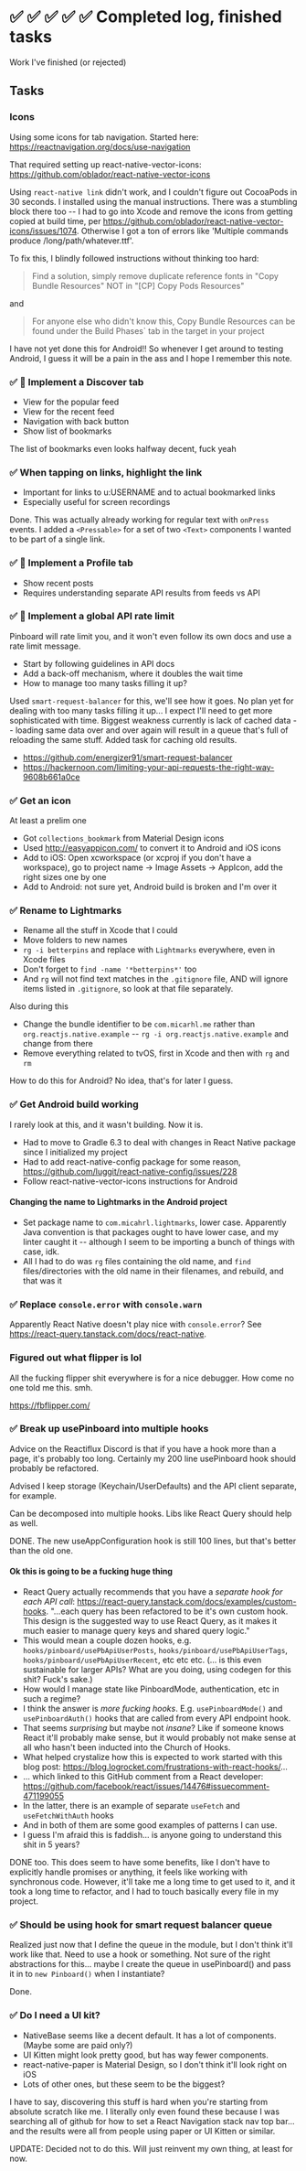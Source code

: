 # ✅ ✅ ✅ ✅ ✅ Completed log, finished tasks

Work I've finished (or rejected)

## Tasks

### Icons

Using some icons for tab navigation. Started here: <https://reactnavigation.org/docs/use-navigation>

That required setting up react-native-vector-icons: <https://github.com/oblador/react-native-vector-icons>

Using `react-native link` didn't work, and I couldn't figure out CocoaPods in 30 seconds.
I installed using the manual instructions.
There was a stumbling block there too --
I had to go into Xcode and remove the icons from getting copied at build time, per
<https://github.com/oblador/react-native-vector-icons/issues/1074>.
Otherwise I got a ton of errors like 'Multiple commands produce /long/path/whatever.ttf'.

To fix this, I blindly followed instructions without thinking too hard:

> Find a solution, simply remove duplicate reference fonts in "Copy Bundle Resources" NOT in "[CP] Copy Pods Resources"

and

> For anyone else who didn't know this, Copy Bundle Resources can be found under the Build Phases` tab in the target in your project

I have not yet done this for Android!! So whenever I get around to testing Android, I guess it will be a pain in the ass and I hope I remember this note.

### ✅ 🔱 Implement a Discover tab

- View for the popular feed
- View for the recent feed
- Navigation with back button
- Show list of bookmarks

The list of bookmarks even looks halfway decent, fuck yeah

### ✅ When tapping on links, highlight the link

- Important for links to u:USERNAME and to actual bookmarked links
- Especially useful for screen recordings

Done. This was actually already working for regular text with `onPress` events.
I added a `<Pressable>` for a set of two `<Text>` components I wanted to be part of a single link.

### ✅ 🔱 Implement a Profile tab

- Show recent posts
- Requires understanding separate API results from feeds vs API

### ✅ 🔱 Implement a global API rate limit

Pinboard will rate limit you, and it won't even follow its own docs and use a rate limit message.

- Start by following guidelines in API docs
- Add a back-off mechanism, where it doubles the wait time
- How to manage too many tasks filling it up?

Used `smart-request-balancer` for this, we'll see how it goes.
No plan yet for dealing with too many tasks filling it up...
I expect I'll need to get more sophisticated with time.
Biggest weakness currently is lack of cached data --
loading same data over and over again will result in a queue that's full of reloading the same stuff.
Added task for caching old results.

- <https://github.com/energizer91/smart-request-balancer>
- <https://hackernoon.com/limiting-your-api-requests-the-right-way-9608b661a0ce>

### ✅️ Get an icon

At least a prelim one

- Got `collections_bookmark` from Material Design icons
- Used <http://easyappicon.com/> to convert it to Android and iOS icons
- Add to iOS: Open xcworkspace (or xcproj if you don't have a workspace), go to project name -> Image Assets -> AppIcon, add the right sizes one by one
- Add to Android: not sure yet, Android build is broken and I'm over it

### ✅️ Rename to Lightmarks

- Rename all the stuff in Xcode that I could
- Move folders to new names
- `rg -i betterpins` and replace with `Lightmarks` everywhere, even in Xcode files
- Don't forget to `find -name '*betterpins*'` too
- And `rg` will not find text matches in the `.gitignore` file, AND will ignore items listed in `.gitignore`,
  so look at that file separately.

Also during this

- Change the bundle identifier to be `com.micarhl.me` rather than `org.reactjs.native.example` --
  `rg -i org.reactjs.native.example` and change from there
- Remove everything related to tvOS, first in Xcode and then with `rg` and `rm`

How to do this for Android? No idea, that's for later I guess.

### ✅️ Get Android build working

I rarely look at this, and it wasn't building.
Now it is.

- Had to move to Gradle 6.3 to deal with changes in React Native package since I initialized my project
- Had to add react-native-config package for some reason, <https://github.com/luggit/react-native-config/issues/228>
- Follow react-native-vector-icons instructions for Android

#### Changing the name to Lightmarks in the Android project

- Set package name to `com.micahrl.lightmarks`, lower case. Apparently Java convention is that packages ought to have lower case, and my linter caught it -- although I seem to be importing a bunch of things with case, idk.
- All I had to do was `rg` files containing the old name, and `find` files/directories with the old name in their filenames, and rebuild, and that was it

### ✅️ Replace `console.error` with `console.warn`

Apparently React Native doesn't play nice with `console.error`?
See <https://react-query.tanstack.com/docs/react-native>.

### Figured out what flipper is lol

All the fucking flipper shit everywhere is for a nice debugger.
How come no one told me this.
smh.

<https://fbflipper.com/>

### ✅️ Break up usePinboard into multiple hooks

Advice on the Reactiflux Discord is that if you have a hook more than a page, it's probably too long.
Certainly my 200 line usePinboard hook should probably be refactored.

Advised I keep storage (Keychain/UserDefaults) and the API client separate, for example.

Can be decomposed into multiple hooks.
Libs like React Query should help as well.

DONE. The new useAppConfiguration hook is still 100 lines, but that's better than the old one.

#### Ok this is going to be a fucking huge thing

- React Query actually recommends that you have a _separate hook for each API call_:
  <https://react-query.tanstack.com/docs/examples/custom-hooks>.
  "...each query has been refactored to be it's own custom hook. This design is the suggested way to use React Query, as it makes it much easier to manage query keys and shared query logic."
- This would mean a couple dozen hooks, e.g. `hooks/pinboard/usePbApiUserPosts`, `hooks/pinboard/usePbApiUserTags`, `hooks/pinboard/usePbApiUserRecent`, etc etc etc. (... is this even sustainable for larger APIs? What are you doing, using codegen for this shit? Fuck's sake.)
- How would I manage state like PinboardMode, authentication, etc in such a regime?
- I think the answer is _more fucking hooks_. E.g. `usePinboardMode()` and `usePinboardAuth()` hooks that are called from every API endpoint hook.
- That seems _surprising_ but maybe not _insane_? Like if someone knows React it'll probably make sense, but it would probably not make sense at all who hasn't been inducted into the Church of Hooks.
- What helped crystalize how this is expected to work started with this blog post: <https://blog.logrocket.com/frustrations-with-react-hooks/>...
- ... which linked to this GitHub comment from a React developer: <https://github.com/facebook/react/issues/14476#issuecomment-471199055>
- In the latter, there is an example of separate `useFetch` and `useFetchWithAuth` hooks
- And in both of them are some good examples of patterns I can use.
- I guess I'm afraid this is faddish... is anyone going to understand this shit in 5 years?

DONE too. This does seem to have some benefits, like I don't have to explicitly handle promises or anything, it feels like working with synchronous code. However, it'll take me a long time to get used to it, and it took a long time to refactor, and I had to touch basically every file in my project.

### ✅️ Should be using hook for smart request balancer queue

Realized just now that I define the queue in the module, but I don't think it'll work like that.
Need to use a hook or something.
Not sure of the right abstractions for this...
maybe I create the queue in usePinboard() and pass it in to `new Pinboard()` when I instantiate?

Done.

### ✅️ Do I need a UI kit?

- NativeBase seems like a decent default. It has a lot of components. (Maybe some are paid only?)
- UI Kitten might look pretty good, but has way fewer components.
- react-native-paper is Material Design, so I don't think it'll look right on iOS
- Lots of other ones, but these seem to be the biggest?

I have to say, discovering this stuff is hard when you're starting from absolute scratch like me.
I literally only even found these because I was searching all of github for how to set a React Navigation stack nav top bar... and the results were all from people using paper or UI Kitten or similar.

UPDATE: Decided not to do this. Will just reinvent my own thing, at least for now.
